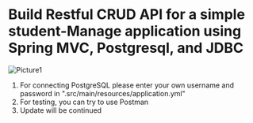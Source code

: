 # Build Restful CRUD API for a simple student-Manage application using Spring MVC, Postgresql, and JDBC
![Picture1](https://user-images.githubusercontent.com/69256642/203565000-97d8d0b1-22a1-4e0b-8b24-f63b93ef547c.png)
1. For connecting PostgreSQL please enter your own username and password in ".src/main/resources/application.yml"
2. For testing, you can try to use Postman
3. Update will be continued
